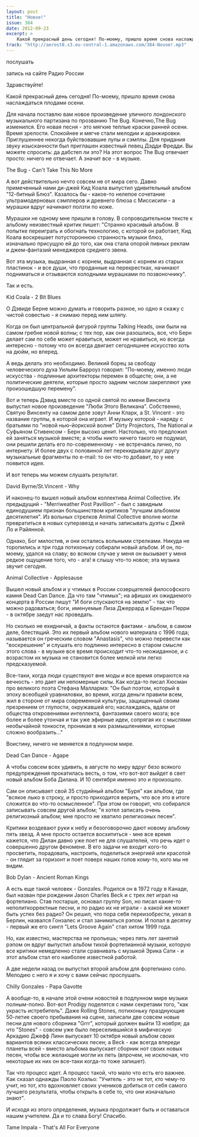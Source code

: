 ```yaml
---
layout: post
title: "Новое!"
issue: 384
date: 2012-09-23
excerpt: >
    Какой прекрасный день сегодня! По-моему, пришло время снова наслаждаться плодами осени.
track: "http://aerost8.s3.eu-central-1.amazonaws.com/384-Novoe!.mp3"
---
```


послушать

запись на сайте Радио России

Здравствуйте!

Какой прекрасный день сегодня! По-моему, пришло время снова наслаждаться плодами осени.

Для начала поставлю вам новое произведение уличного лондонского музыкального партизана по прозванию The Bug. Конечно,The Bug изменился. Его новая песня - это мягкие теплые краски ранней осени. Время зрелости. Спокойнее и мягче стали мелодии и аранжировки. Приглушеннее некогда буйствовавшие лупы и сэмплы. Для придания звуку изысканности был приглашен известный певец Дэдди Фредди. Вы можете спросить: да дабстеп ли это? На этот вопрос The Bug отвечает просто: ничего не отвечает. А значит все - в музыке.

The Bug - Can't Take This No More

А вот действительно нечто совсем не от мира сего. Давно примеченный нами ди-джей Кид Коала выпустил удивительный альбом "12-битный Блюз". Казалось бы - какое-то нелепое сочетание ультрамодерновых сэмплеров и древнего блюза с Миссисипи - а мурашки вдруг начинают ползти по коже.

Мурашки не одному мне пришли в голову. В сопроводительном тексте к альбому неизвестный критик пишет: "Странно красивый альбом. В попытке переиграть и обогнать технологию, с которой он работает, Кид Коала воскрешает потустороннюю странность музыки блюз, изначально присущую ей до того, как она стала опорой пивных реклам и джем-фантазий менеджеров среднего звена.

Вот эта музыка, выдранная с корнем, выдранная с корнем из старых пластинок - и все души, что проданные на перекрестках, начинают подниматься и отзываются холодными мурашками по позвоночнику".

Так и есть.

Kid Coala - 2 Bit Blues

О Дэвиде Берне можно думать и говорить разное, но одно я скажу с чистой совестью - я снимаю перед ним шляпу.

Когда он был центральной фигурой группы Talking Heads, они были на самом гребне новой волны; с тех пор, как они разошлись, все, что Берн делает сам по себе может нравиться, может не нравиться, но всегда интересно - потому что он всегда двигает сегодняшнее искусство хоть на дюйм, но вперед.

А ведь делать это необходимо. Великий борец за свободу человеческого духа Уильям Барроуз говорил: "По-моему, именно люди искусства - подлинные архитекторы перемен в общесте; они, а не политические деятели, которые просто задним числом закрепляют уже произошедшую перемену".

Вот и теперь Дэвид вместе со одной святой по имени Винсента выпустил новое произведение "Люби Этого Великана". Собственно, Святую Винсенту на самом деле зовут Анни Кларк, а St. Vincent - это название группы, в которой она играет. И музыку которой - наряду с братьями по "новой нью-йоркской волне" Dirty Projectors, The National и Суфьяном Стивенсом - Берн высоко ценит. Настолько, что предложил ей заняться музыкой вместе; а чтобы никто ничего такого не подумал, они решили делать его по-современному - не встречаясь лично, по интернету. И более двух с половиной лет перекидывали друг другу музыкальные фрагменты по e-mail: то он что-то добавит, то у нее появится идея.

И вот теперь мы можем слушать результат.

David Byrne/St.Vincent - Why

И наконец-то вышел новый альбом коллектива Animal Collective. Их предыдущий - "Merriweather Post Pavillion" - был с завидным единодушием признан большинством критиков "лучшим альбомом десятилетия". Из вольных стрелков Animal Collective вполне могли превратиться в новых суперзвезд и начать записывать дуэты с Джей Ло и Райянной.

Однако, Бог милостив, и они остались вольными стрелками. Никуда не торопились и три года потихоньку собирали новый альбом. И он, по-моему, удался на славу; во всяком случае у меня он вызывает у меня редкое ощущение того, что - ага! я слышу что-то новое; эта музыка звучит сегодня.

Animal Collective - Applesause

Вышел новый альбом и у чтимых в России созерцателей философского камня Dead Can Dance. Да что там "чтимых"; на афишах их ожидаемого концерта в России пишут "И боги спускаются на землю" - так что можно радоваться; боги, именуемые Лиза Джеррард и Брендан Перри - в октябре заедут нас проведать.

Но сколько не ехидничай, а факты остаются фактами - альбом, в самом деле, блестящий. Это их первый альбом нового материала с 1996 года; называется он греческим словом "Anastasis", что можно перевести как "воскрешение" и слушать его подлинно интересно в старом смысле этого слова - в музыке все время происходит что-то неожиданное, и с возрастом их музыка не становится более мелкой или легко предсказуемой.

Все-таки, когда люди существуют вне моды и все время опираются на вечность - это дает им непомерные силы. Как когда-то писал Хюсман про великого поэта Стефана Маллармэ: "Он был поэтом, который в эпоху всеобщей уравниловки, во время, когда деньги правили всем, жил в стороне от мира современной культуры, защищенный своим презрением от глупости, окружавшей его; наслаждаясь, вдали от общества откровениями интеллекта, фантазиями своего мозга; все более и более утончая и так уже эфирные идеи, сопрягая их с мыслями необычайной тонкости, проникая в них размышлениями, которые сложно вообразить..."

Воистину, ничего не меняется в подлунном мире.

Dead Can Dance - Agape

А чтобы совсем всех удивить, в августе по миру вдруг безо всякого предупреждения прокатилась весть, о том, что вот-вот выйдет в свет новый альбом Боба Дилана. И 10 сентября именно это и произошло.

Cам он описывает свой 35 студийный альбом "Буря" как альбом, где "всякое лыко в строку, и просто приходится верить, что все это в итоге сложится во что-то осмысленное". При этом он говорит, что собирался записывать совсем другой альбом; "я хотел записать очень религиозный альбом; мне просто не хватило религиозных песен".

Критики воздевают руки к небу и безоговорочно дают новому альбому пять звезд. А мне просто остается восхититься - мне все время кажется, что Дилан давно уже поет не для слушателей, что речь идет о совершенно другом феномене. В его задачи не входит кого-то просветить, порадовать, настроить, поделиться энергией или красотой - он глядит за горизонт и поет поверх наших голов кому-то, кого мы не видим.

Bob Dylan - Ancient Roman Kings

А есть еще такой человек - Gonzales. Родился он в 1972 году в Канаде, был назван при рождении Jason Charles Beck и с трех лет играл на фортепиано. Став постарше, основал группу Son, но писал какие-то неполиткорректные песни, и по радио их не играли - а какой же может быть успех без радио? Он решил, что пора себя переизобрести, уехал в Берлин, назвался Гонзалес и стал заниматься рэпом. И попал в десятку - первый же его сингл "Lets Groove Again" стал хитом 1999 года.

Но, как известно, мастерства не пропьешь; через пять лет занятий рэпом он вдруг выпустил альбом тихой фортепианной музыки, которую все критики немедленно стали сравнивать с музыкой Эрика Сати - и этот альбoм стал его наиболее известной работой.

А две недели назад он выпустил второй альбом для фортепиано соло. Мелодию с него я и хочу с вами сейчас прослушать.

Chilly Gonzales - Papa Gavotte

А вообще-то, в начале этой очени новостей в подлунном мире музыки полным-полно. Вот-вот Prodigy поделятся с нами секретами того, "как украсть истребитель". Даже Rolling Stones, потихоньку празднующие 50-летие своего пребывания на сцене, записали две совсем новые песни для нового сборника "Grrr", который должен выйти 13 ноября; да что "Stones" - совсем уже было переселившийся в мифическую Аркадию Джефф Линн выпускает 10 октября новый альбом своих вариантов всяких классических песен; а Beck - как всегда впереди планеты всей - вместо альбома выпускает сборник нот своих новых песен, чтобы все желающие могли их петь (впрочем, не исключая, что некоторые их них он все-таки когда-то тоже запишет).

Так что процесс идет. А процесс такой, что мало что есть его важнее. Как сказал однажды Паоло Коэльо: "Учитель - это не тот, кто чему-то учит, но тот, кто вдохновляет своих учеников добиться от себя самого лучшего результата, чтобы открыть в себе то, что они изначально знают".

И исходя из этого определения, музыка продолжает быть и оставаться нашим учителем. Да и то слава Богу! Спасибо.

Tame Impala - That's All For Everyone
